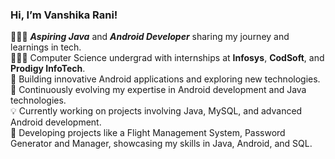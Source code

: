 ### Hi, I’m Vanshika Rani!

👨🏻‍💻 ***Aspiring Java*** and ***Android Developer*** sharing my journey and learnings in tech.<br/>
👨🏻‍🎓 Computer Science undergrad with internships at **Infosys**, **CodSoft**, and **Prodigy InfoTech**.<br/>
📱 Building innovative Android applications and exploring new technologies.<br/>
🌟 Continuously evolving my expertise in Android development and Java technologies.<br/>
💡 Currently working on projects involving Java, MySQL, and advanced Android development.<br/>
🚀 Developing projects like a Flight Management System, Password Generator and Manager, showcasing my skills in Java, Android, and SQL.<br/>
